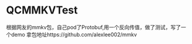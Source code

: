# QCMMKVTest
根据网友的mmkv包，自己pod了Protobuf,用一个反向传值，做了测试，写了一个demo
拿包地址https://github.com/alexlee002/mmkv
